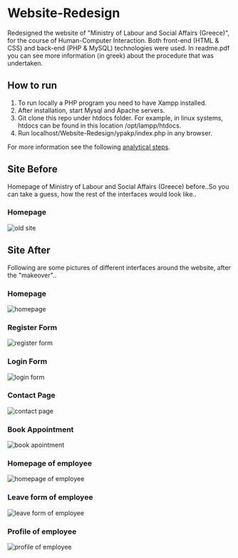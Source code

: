 # Website-Redesign
Redesigned the website of "Ministry of Labour and Social Affairs (Greece)", for the course of Human-Computer Interaction. Both front-end (HTML &amp; CSS) and back-end (PHP &amp; MySQL) technologies were used. In readme.pdf you can see more information (in greek) about the procedure that was undertaken.

## How to run
1. To run locally a PHP program you need to have Xampp installed. 
2. After installation, start Mysql and Apache servers. 
3. Git clone this repo under htdocs folder. For example, in linux systems, htdocs can be found in this location /opt/lampp/htdocs.
4. Run localhost/Website-Redesign/ypakp/index.php in any browser. 

For more information see the following [analytical steps](https://www.edureka.co/blog/how-to-run-a-php-program-in-xampp/).

## Site Before
Homepage of Ministry of Labour and Social Affairs (Greece) before..So you can take a guess, how the rest of the interfaces would look like..

### Homepage
![old site](https://i.ibb.co/g3gJ3Qp/site-before.png)
<br>

## Site After
Following are some pictures of different interfaces around the website, after the "makeover"..

### Homepage
![homepage](https://i.ibb.co/4KhFmmN/home.png)
<br>

### Register Form
![register form](https://i.ibb.co/GC1CXCb/register.png)
<br>

### Login Form
![login form](https://i.ibb.co/p18PdXM/login.png)
<br>

### Contact Page
![contact page](https://i.ibb.co/xsZCghg/contact.png)
<br>

### Book Appointment
![book apointment](https://i.ibb.co/ZzJfbGC/book-appointment.png)
<br>

### Homepage of employee
![homepage of employee](https://i.ibb.co/VQT3XnF/employer.png)
<br>

### Leave form of employee
![leave form of employee](https://i.ibb.co/3WjzGbt/leave-form.png)
<br>

### Profile of employee
![profile of employee](https://i.ibb.co/p1KNPkj/profile.png)
